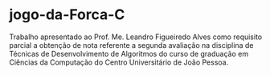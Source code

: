 # jogo-da-Forca-C
 Trabalho apresentado ao Prof. Me. Leandro Figueiredo Alves como requisito parcial a obtenção de nota referente a segunda avaliação na disciplina de Técnicas de Desenvolvimento de Algoritmos do curso de graduação em Ciências da Computação do Centro Universitário de João Pessoa.
